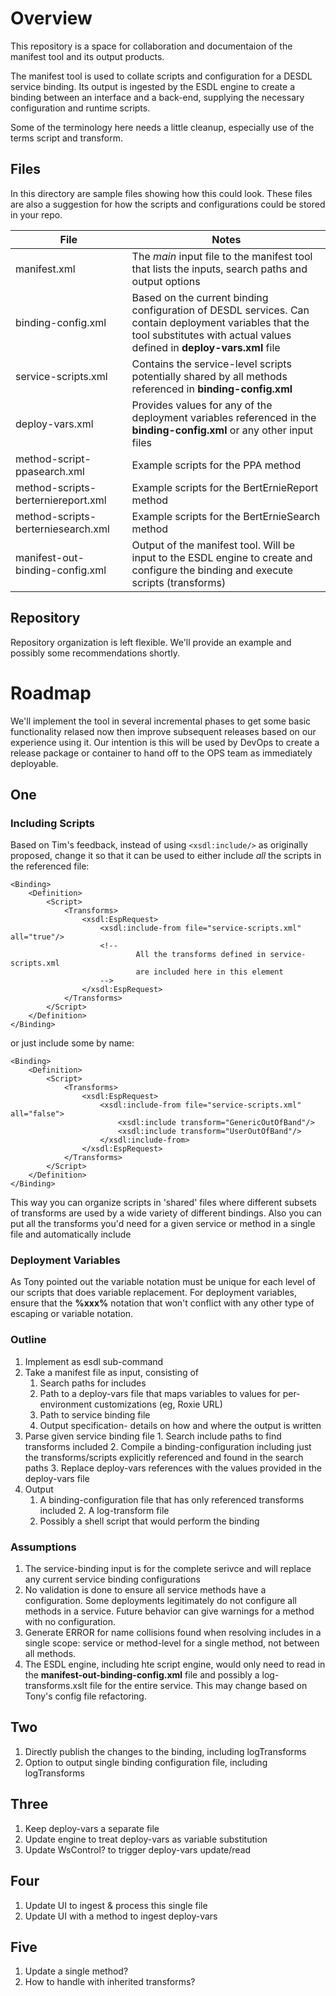 # Overview

This repository is a space for collaboration and documentaion of the manifest tool and its output products. 

The manifest tool is used to collate scripts and configuration for a DESDL service binding. Its output is ingested by the ESDL engine to create a binding between an interface and a back-end, supplying the necessary configuration and runtime scripts.

Some of the terminology here needs a little cleanup, especially use of the terms script and transform.

## Files

In this directory are sample files showing how this could look. These files are also a suggestion for how the scripts and configurations could be stored in your repo.

| File | Notes |
|--|--|
| manifest.xml | The _main_ input file to the manifest tool that lists the inputs, search paths and output options |
| binding-config.xml | Based on the current binding configuration of DESDL services. Can contain deployment variables that the tool substitutes with actual values defined in **deploy-vars.xml** file|
| service-scripts.xml | Contains the service-level scripts potentially shared by all methods referenced in **binding-config.xml** | 
| deploy-vars.xml | Provides values for any of the deployment variables referenced in the **binding-config.xml** or any other input files |
| method-script-ppasearch.xml | Example scripts for the PPA method |
| method-scripts-berterniereport.xml | Example scripts for the BertErnieReport method |
| method-scripts-berterniesearch.xml | Example scripts for the BertErnieSearch method |
| manifest-out-binding-config.xml | Output of the manifest tool. Will be input to the ESDL engine to create and configure the binding and execute scripts (transforms) |

## Repository

Repository organization is left flexible. We'll provide an example and possibly some recommendations shortly.

# Roadmap

We'll implement the tool in several incremental phases to get some basic functionality relased now then improve subsequent releases based on our experience using it. Our intention is this will be used by DevOps to create a release package or container to hand off to the OPS team as immediately deployable.

## One

### Including Scripts
 
Based on Tim's feedback, instead of using `<xsdl:include/>` as originally proposed, change it so that it can be used to either include _all_ the scripts in the referenced file:

	<Binding>
		<Definition>
			<Script>
				<Transforms>
					<xsdl:EspRequest>
						<xsdl:include-from file="service-scripts.xml" all="true"/>
						<!-- 
								All the transforms defined in service-scripts.xml
								are included here in this element
						-->
					</xsdl:EspRequest>
				</Transforms>
			</Script>
		</Definition>	
	</Binding>

or just include some by name:

	<Binding>
		<Definition>
			<Script>
				<Transforms>
					<xsdl:EspRequest>
						<xsdl:include-from file="service-scripts.xml" all="false">
							<xsdl:include transform="GenericOutOfBand"/>
							<xsdl:include transform="UserOutOfBand"/>
						</xsdl:include-from>
					</xsdl:EspRequest>
				</Transforms>
			</Script>
		</Definition>	
	</Binding>

This way you can organize scripts in 'shared' files where different subsets of transforms are used by a wide variety of different bindings. Also you can put all the transforms you'd need for a given service or method in a single file and automatically include 

### Deployment Variables

As Tony pointed out the variable notation must be unique for each level of our scripts that does variable replacement. For deployment variables, ensure that the **%xxx%** notation that won't conflict with any other type of escaping or variable notation. 

### Outline

1. Implement as esdl sub-command
2. Take a manifest file as input, consisting of
    1. Search paths for includes
    2. Path to a deploy-vars file that maps variables to values for per-environment customizations (eg, Roxie URL)
    3. Path to service binding file
    4. Output specification- details on how and where the output is written
3. Parse given service binding file
		1. Search include paths to find transforms included
		2. Compile a binding-configuration including just the transforms/scripts explicitly referenced and found in the search paths
		3. Replace deploy-vars references with the values provided in the deploy-vars file
4. Output
    1. A binding-configuration file that has only referenced transforms included
		2. A log-transform file
    3. Possibly a shell script that would perform the binding

### Assumptions

1. The service-binding input is for the complete serivce and will replace any current service binding configurations
2. No validation is done to ensure all service methods have a configuration. Some deployments legitimately do not configure all methods in a service. Future behavior can give warnings for a method with no configuration.
3. Generate ERROR for name collisions found when resolving includes in a single scope: service or method-level for a single method, not between all methods.
4. The ESDL engine, including hte script engine, would only need to read in the **manifest-out-binding-config.xml** file and possibly a log-transforms.xslt file for the entire service. This may change based on Tony's config file refactoring.

## Two

1. Directly publish the changes to the binding, including logTransforms
2. Option to output single binding configuration file, including logTransforms

## Three

1. Keep deploy-vars a separate file
2. Update engine to treat deploy-vars as variable substitution
3. Update WsControl? to trigger deploy-vars update/read

## Four

1. Update UI to ingest & process this single file
2. Update UI with a method to ingest deploy-vars


## Five

1. Update a single method? 
2. How to handle with inherited transforms?

